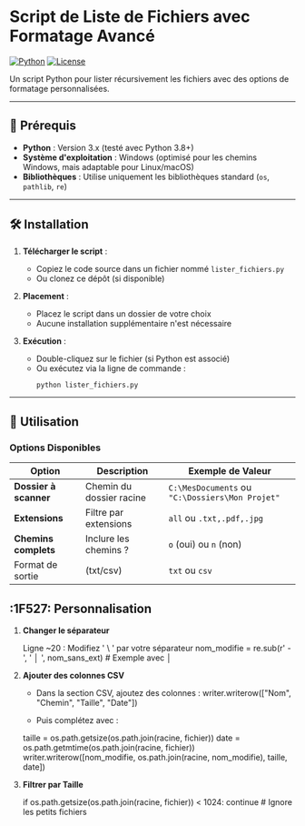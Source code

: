 # Script de Liste de Fichiers avec Formatage Avancé

[![Python](https://img.shields.io/badge/Python-3.x-blue)](https://www.python.org/)
[![License](https://img.shields.io/badge/License-MIT-green)](https://opensource.org/licenses/MIT)

Un script Python  pour lister récursivement les fichiers avec des options de formatage personnalisées.

---

## 📌 Prérequis

- **Python** : Version 3.x (testé avec Python 3.8+)
- **Système d'exploitation** : Windows (optimisé pour les chemins Windows, mais adaptable pour Linux/macOS)
- **Bibliothèques** : Utilise uniquement les bibliothèques standard (`os`, `pathlib`, `re`)

---

## 🛠 Installation

1. **Télécharger le script** :
   - Copiez le code source dans un fichier nommé `lister_fichiers.py`
   - Ou clonez ce dépôt (si disponible)

2. **Placement** :
   - Placez le script dans un dossier de votre choix
   - Aucune installation supplémentaire n'est nécessaire

3. **Exécution** :
   - Double-cliquez sur le fichier (si Python est associé)
   - Ou exécutez via la ligne de commande :
     ```bash
     python lister_fichiers.py
     ```

---

## 🚀 Utilisation

### Options Disponibles

| Option | Description | Exemple de Valeur |
|--------|-------------|-------------------|
| **Dossier à scanner** | Chemin du dossier racine | `C:\MesDocuments` ou `"C:\Dossiers\Mon Projet"` |
| **Extensions** | Filtre par extensions | `all` ou `.txt,.pdf,.jpg` |
| **Chemins complets** | Inclure les chemins ? | `o` (oui) ou `n` (non) |
|Format de sortie |(txt/csv)| `txt` ou `csv`|


## :1F527: Personnalisation

1. **Changer le séparateur**

   Ligne ~20 : Modifiez ' \\ ' par votre séparateur
   nom_modifie = re.sub(r' - ', ' │ ', nom_sans_ext)  # Exemple avec │

2. **Ajouter des colonnes CSV**

   * Dans la section CSV, ajoutez des colonnes :
   writer.writerow(["Nom", "Chemin", "Taille", "Date"])
   
   * Puis complétez avec :

   taille = os.path.getsize(os.path.join(racine, fichier))
   date = os.path.getmtime(os.path.join(racine, fichier))
   writer.writerow([nom_modifie, os.path.join(racine, nom_modifie), taille, date])

3. **Filtrer par Taille**

   if os.path.getsize(os.path.join(racine, fichier)) < 1024:
    continue  # Ignore les petits fichiers

